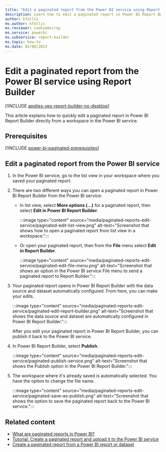 ```yaml
---
title: "Edit a paginated report from the Power BI service using Report Builder"
description: Learn how to edit a paginated report in Power BI Report Builder directly from a workspace in the Power BI service.
author: kfollis
ms.author: kfollis
ms.reviewer: cookiemccray
ms.service: powerbi
ms.subservice: report-builder
ms.topic: how-to
ms.date: 02/08/2023
---
```


# Edit a paginated report from the Power BI service using Report Builder

[!INCLUDE [applies-yes-report-builder-no-desktop](../includes/applies-yes-report-builder-no-desktop.md)] 

This article explains how to quickly edit a paginated report in Power BI Report Builder directly from a workspace in the Power BI service. 

## Prerequisites

[!INCLUDE [power-bi-paginated-prerequisites](../includes/power-bi-paginated-prerequisites.md)]

## Edit a paginated report from the Power BI service

1. In the Power BI service, go to the list view in your workspace where you saved your paginated report.

2. There are two different ways you can open a paginated report in Power BI Report Builder from the Power BI service:

    - In list view, select **More options (…)** for a paginated report, then select **Edit in Power BI Report Builder**. 

       :::image type="content" source="media/paginated-reports-edit-service/paginated-edit-list-view.png" alt-text="Screenshot that shows how to open a paginated report from list view in a workspace.":::
 
    - Or open your paginated report, then from the **File** menu select **Edit in Report Builder**. 

       :::image type="content" source="media/paginated-reports-edit-service/paginated-edit-file-menu.png" alt-text="Screenshot that shows an option in the Power BI service File menu to send a paginated report to Report Builder.":::
 
3. Your paginated report opens in Power BI Report Builder with the data source and dataset automatically configured. From here, you can make your edits.

    :::image type="content" source="media/paginated-reports-edit-service/paginated-edit-report-builder.png" alt-text="Screenshot that shows the data source and dataset are automatically configured in Power BI Report Builder.":::
 
    After you edit your paginated report in Power BI Report Builder, you can publish it back to the Power BI service.

1. In Power BI Report Builder, select **Publish**. 

    :::image type="content" source="media/paginated-reports-edit-service/paginated-publish-service.png" alt-text="Screenshot that shows the Publish option in the Power BI Report Builder.":::

1. The workspace where it's already saved is automatically selected. You have the option to change the file name.

    :::image type="content" source="media/paginated-reports-edit-service/paginated-save-as-publish.png" alt-text="Screenshot that shows the option to save the paginated report back to the Power BI service.":::
 
## Related content 

- [What are paginated reports in Power BI?](paginated-reports-report-builder-power-bi.md)  
- [Tutorial: Create a paginated report and upload it to the Power BI service](paginated-reports-quickstart-aw.md)
- [Create a paginated report from a Power BI report or dataset](paginated-reports-download-rdl.md)

